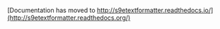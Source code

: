 [Documentation has moved to http://s9etextformatter.readthedocs.io/](http://s9etextformatter.readthedocs.org/)